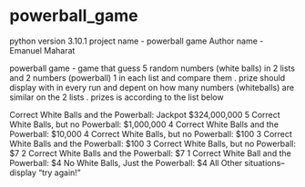 # powerball_game
python version 3.10.1
project name - powerball game 
Author name - Emanuel Maharat 

powerball game - game that guess 5 random numbers (white balls) in 2 lists and 2 numbers (powerball) 1 in each list and compare them . 
prize should display with in every run and depent on how many numbers (whiteballs) are similar on the 2 lists . 
prizes is according to the list below 

Correct White Balls and the Powerball: Jackpot $324,000,000
5 Correct White Balls, but no Powerball: $1,000,000
4 Correct White Balls and the Powerball: $10,000
4 Correct White Balls, but no Powerball: $100
3 Correct White Balls and the Powerball: $100
3 Correct White Balls, but no Powerball: $7
2 Correct White Balls and the Powerball: $7
1 Correct White Ball and the Powerball: $4
No White Balls, Just the Powerball: $4
All Other situations–display “try again!”
